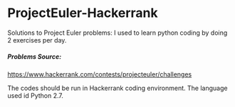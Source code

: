 # ProjectEuler-Hackerrank

Solutions to Project Euler problems:
I used to learn python coding by doing 2 exercises per day.

##### Problems Source: 
https://www.hackerrank.com/contests/projecteuler/challenges

The codes should be run in Hackerrank coding environment. The language used id Python 2.7.
